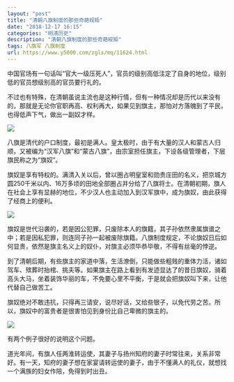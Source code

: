 ```yaml
---
layout: "post"
title: "清朝八旗制度的那些奇葩规矩"
date: "2018-12-17 16:15"
categories: "明清历史"
description: "清朝八旗制度的那些奇葩规矩"
tags: 八旗军 八旗制度
url: https://www.y5000.com/zgls/mq/11624.html
---
```






中国官场有一句话叫“官大一级压死人”，官员的级别高低注定了自身的地位，级别低的官员想级别高的官员要行礼的。

不过也有特殊，在清朝虽说主流也是这种行情，但有一种情况却是历代以来没有的，那就是无论你官职再高、权利再大，如果见到旗主，那怕对方落魄到了平民，也得低声下气，做出一副奴才样。

![](https://img.y5000.com/uploads/allimg/170120/8-1F120140502616.jpg)

八旗是清代的户口制度，最初是满人。皇太极时，由于有大量的汉人和蒙古人归顺，又被编为“汉军八旗”和“蒙古八旗”，由宗室担任旗主，下设各级管理者，下层旗民称之为“旗奴”。

旗奴是享有特权的。满清入关以后，曾以圈占明皇室和勋贵庄田的名义，把京城方圆250千米以内、16万多顷的田地全部圈占并分给了八旗将士。在清朝初期，旗人在社会上享有显赫的地位，不少汉人也主动加入到汉军旗中，成为旗奴，由此获得了经商上的便利。

![](https://img.y5000.com/uploads/allimg/170120/8-1F120140511N0.jpg)

旗奴是世代沿袭的，若是因公犯罪，只废除本人的旗籍，其子孙依然隶属旗谱之中；若是因私犯罪，则连同子孙一起被废除旗籍。八旗制度规定，不论旗奴日后如何显贵，依然是旗主名义上的奴仆，对旗主必须毕恭毕敬，不得有丝毫的悖逆。

到了清朝后期，有些旗主的家道中落，生活潦倒，只能做些粗贱的重体力活，诸如驾车、殡葬时抬棺、挑夫等。如果旗主在路上看到有发迹显达了的昔日旗奴，骑着高头大马，坐着装饰华丽的车，不免要心里不平衡，于是就会把旗奴叫下来，让他代替自己做苦工。

旗奴绝对不敢违抗，只得再三请安，说尽好话，又给些银子，以免代劳之苦。所以，旗奴中的富贵者是很害怕见到身份比自己卑微的旗主的。

![](https://img.y5000.com/uploads/allimg/170120/8-1F120140521S6.jpg)

有两个例子很好的说明这个问题。

道光年间，有旗人任两淮转运使，其妻子与扬州知府的妻子时常往来，关系非常好。有一天，知府的妻子想在家宴请转运使的妻子，由于不懂满人的礼仪，就想找一个满族的妇女作陪，免得到时出丑。
